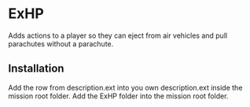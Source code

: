 # ExHP

Adds actions to a player so they can eject from air vehicles and pull parachutes without a parachute.

## Installation
Add the row from description.ext into you own description.ext inside the mission root folder. 
Add the ExHP folder into the mission root folder.

